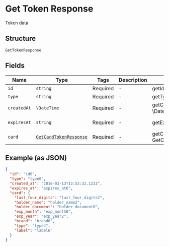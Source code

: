 
# Get Token Response

Token data

## Structure

`GetTokenResponse`

## Fields

| Name | Type | Tags | Description | Getter | Setter |
|  --- | --- | --- | --- | --- | --- |
| `id` | `string` | Required | - | getId(): string | setId(string id): void |
| `type` | `string` | Required | - | getType(): string | setType(string type): void |
| `createdAt` | `\DateTime` | Required | - | getCreatedAt(): \DateTime | setCreatedAt(\DateTime createdAt): void |
| `expiresAt` | `string` | Required | - | getExpiresAt(): string | setExpiresAt(string expiresAt): void |
| `card` | [`GetCardTokenResponse`](/doc/models/get-card-token-response.md) | Required | - | getCard(): GetCardTokenResponse | setCard(GetCardTokenResponse card): void |

## Example (as JSON)

```json
{
  "id": "id0",
  "type": "type0",
  "created_at": "2016-03-13T12:52:32.123Z",
  "expires_at": "expires_at6",
  "card": {
    "last_four_digits": "last_four_digits2",
    "holder_name": "holder_name2",
    "holder_document": "holder_document0",
    "exp_month": "exp_month0",
    "exp_year": "exp_year2",
    "brand": "brand0",
    "type": "type4",
    "label": "label6"
  }
}
```

